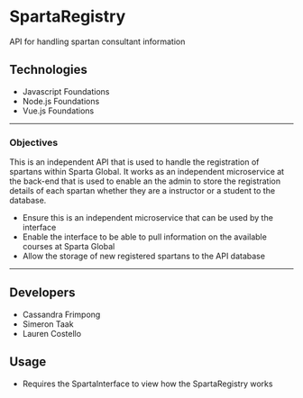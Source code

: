 # SpartaRegistry
API for handling spartan consultant information

## Technologies

* Javascript Foundations
* Node.js Foundations
* Vue.js Foundations

***

### Objectives

This is an independent API that is used to handle the registration of spartans within Sparta Global.
It works as an independent microservice at the back-end that is used to enable an the admin to store the 
registration details of each spartan whether they are a instructor or a student to the database.

* Ensure this is an independent microservice that can be used by the interface
* Enable the interface to be able to pull information on the available courses at Sparta Global
* Allow the storage of new registered spartans to the API database

***

## Developers

* Cassandra Frimpong
* Simeron Taak
* Lauren Costello

## Usage

* Requires the SpartaInterface to view how the SpartaRegistry works
